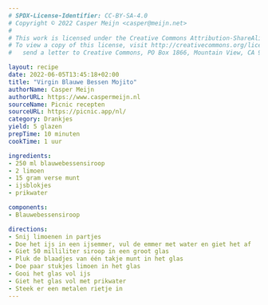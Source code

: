 ```yaml
---
# SPDX-License-Identifier: CC-BY-SA-4.0
# Copyright © 2022 Casper Meijn <casper@meijn.net>
# 
# This work is licensed under the Creative Commons Attribution-ShareAlike 4.0 International License. 
# To view a copy of this license, visit http://creativecommons.org/licenses/by-sa/4.0/ or 
#   send a letter to Creative Commons, PO Box 1866, Mountain View, CA 94042, USA.

layout: recipe
date: 2022-06-05T13:45:18+02:00
title: "Virgin Blauwe Bessen Mojito"
authorName: Casper Meijn
authorURL: https://www.caspermeijn.nl
sourceName: Picnic recepten
sourceURL: https://picnic.app/nl/
category: Drankjes
yield: 5 glazen
prepTime: 10 minuten
cookTime: 1 uur 

ingredients:
- 250 ml blauwebessensiroop
- 2 limoen
- 15 gram verse munt
- ijsblokjes
- prikwater

components:
- Blauwebessensiroop

directions:
- Snij limoenen in partjes
- Doe het ijs in een ijsemmer, vul de emmer met water en giet het af
- Giet 50 milliliter siroop in een groot glas
- Pluk de blaadjes van één takje munt in het glas
- Doe paar stukjes limoen in het glas
- Gooi het glas vol ijs
- Giet het glas vol met prikwater
- Steek er een metalen rietje in
---
```

